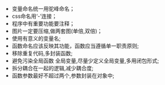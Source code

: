 * 变量命名统一用驼峰命名；
* css命名用‘-’连接；
* 程序中有重要功能要注释；
* 图片一定要压缩,做两套图(单倍,双倍)；
* 使用有意义的变量名;
* 函数命名应该反映其功能，函数应当遵循单一职责原则;
* 移除重复代码,多封装函数;
* 避免污染全局函数 全局变量,尽量少定义全局变量,多用闭包形式;
* 拆分耦合在一起的逻辑,减少耦合度;
* 函数参数最好不超过两个,参数封装在对象中;
